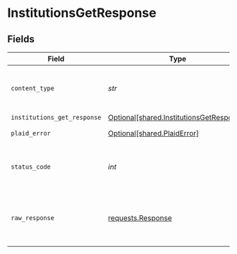 # InstitutionsGetResponse


## Fields

| Field                                                                                      | Type                                                                                       | Required                                                                                   | Description                                                                                |
| ------------------------------------------------------------------------------------------ | ------------------------------------------------------------------------------------------ | ------------------------------------------------------------------------------------------ | ------------------------------------------------------------------------------------------ |
| `content_type`                                                                             | *str*                                                                                      | :heavy_check_mark:                                                                         | HTTP response content type for this operation                                              |
| `institutions_get_response`                                                                | [Optional[shared.InstitutionsGetResponse]](../../models/shared/institutionsgetresponse.md) | :heavy_minus_sign:                                                                         | OK                                                                                         |
| `plaid_error`                                                                              | [Optional[shared.PlaidError]](../../models/shared/plaiderror.md)                           | :heavy_minus_sign:                                                                         | Error response                                                                             |
| `status_code`                                                                              | *int*                                                                                      | :heavy_check_mark:                                                                         | HTTP response status code for this operation                                               |
| `raw_response`                                                                             | [requests.Response](https://requests.readthedocs.io/en/latest/api/#requests.Response)      | :heavy_minus_sign:                                                                         | Raw HTTP response; suitable for custom response parsing                                    |
